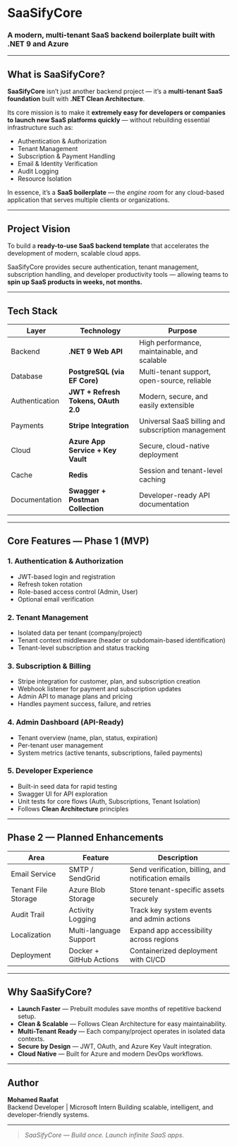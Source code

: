 # SaaSifyCore
### A modern, multi-tenant SaaS backend boilerplate built with **.NET 9** and **Azure**

---

## What is SaaSifyCore?

**SaaSifyCore** isn’t just another backend project — it’s a **multi-tenant SaaS foundation** built with **.NET Clean Architecture**.  

Its core mission is to make it **extremely easy for developers or companies to launch new SaaS platforms quickly** — without rebuilding essential infrastructure such as:

- Authentication & Authorization  
- Tenant Management  
- Subscription & Payment Handling  
- Email & Identity Verification  
- Audit Logging  
- Resource Isolation  

In essence, it’s a **SaaS boilerplate** — the *engine room* for any cloud-based application that serves multiple clients or organizations.

---

## Project Vision

To build a **ready-to-use SaaS backend template** that accelerates the development of modern, scalable cloud apps.  

SaaSifyCore provides secure authentication, tenant management, subscription handling, and developer productivity tools — allowing teams to **spin up SaaS products in weeks, not months.**

---

## Tech Stack

| Layer | Technology | Purpose |
|-------|-------------|----------|
| Backend | **.NET 9 Web API** | High performance, maintainable, and scalable |
| Database | **PostgreSQL (via EF Core)** | Multi-tenant support, open-source, reliable |
| Authentication | **JWT + Refresh Tokens, OAuth 2.0** | Modern, secure, and easily extensible |
| Payments | **Stripe Integration** | Universal SaaS billing and subscription management |
| Cloud | **Azure App Service + Key Vault** | Secure, cloud-native deployment |
| Cache | **Redis** | Session and tenant-level caching |
| Documentation | **Swagger + Postman Collection** | Developer-ready API documentation |

---

## Core Features — Phase 1 (MVP)

### 1. Authentication & Authorization
- JWT-based login and registration  
- Refresh token rotation  
- Role-based access control (Admin, User)  
- Optional email verification  

### 2. Tenant Management
- Isolated data per tenant (company/project)  
- Tenant context middleware (header or subdomain-based identification)  
- Tenant-level subscription and status tracking  

### 3. Subscription & Billing
- Stripe integration for customer, plan, and subscription creation  
- Webhook listener for payment and subscription updates  
- Admin API to manage plans and pricing  
- Handles payment success, failure, and retries  

### 4. Admin Dashboard (API-Ready)
- Tenant overview (name, plan, status, expiration)  
- Per-tenant user management  
- System metrics (active tenants, subscriptions, failed payments)  

### 5. Developer Experience
- Built-in seed data for rapid testing  
- Swagger UI for API exploration  
- Unit tests for core flows (Auth, Subscriptions, Tenant Isolation)  
- Follows **Clean Architecture** principles

---

## Phase 2 — Planned Enhancements

| Area | Feature | Description |
|-------|----------|-------------|
| Email Service | SMTP / SendGrid | Send verification, billing, and notification emails |
| Tenant File Storage | Azure Blob Storage | Store tenant-specific assets securely |
| Audit Trail | Activity Logging | Track key system events and admin actions |
| Localization | Multi-language Support | Expand app accessibility across regions |
| Deployment | Docker + GitHub Actions | Containerized deployment with CI/CD |

---

## Why SaaSifyCore?

- **Launch Faster** — Prebuilt modules save months of repetitive backend setup.  
- **Clean & Scalable** — Follows Clean Architecture for easy maintainability.  
- **Multi-Tenant Ready** — Each company/project operates in isolated data contexts.  
- **Secure by Design** — JWT, OAuth, and Azure Key Vault integration.  
- **Cloud Native** — Built for Azure and modern DevOps workflows.  

---

## Author

**Mohamed Raafat**  
Backend Developer | Microsoft Intern
Building scalable, intelligent, and developer-friendly systems.  

---

> *SaaSifyCore — Build once. Launch infinite SaaS apps.*
